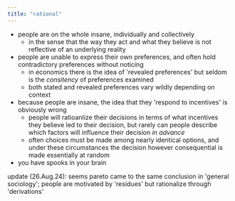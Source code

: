 ```yaml
---
title: "rational"
---
```


- people are on the whole insane, individually and collectively
  - in the sense that the way they act and what they believe is not reflective of an underlying reality
- people are unable to express their own preferences, and often hold contradictory preferences without noticing
  - in economics there is the idea of 'revealed preferences' but seldom is the *consitency* of preferences examined
  - both stated and revealed preferences vary wildly depending on context
- because people are insane, the idea that they 'respond to incentives' is obviously wrong
  - people will ratioanlize their decisions in terms of what incentives they believe led to their decision, but rarely can people describe which factors will influence their decision *in advance* 
  - often choices must be made among nearly identical options, and under these circumstances the decision however consequential is made essentially at random
- you have spooks in your brain

update (26.Aug.24): seems pareto came to the same conclusion in 'general sociology'; people are motivated by 'residues' but rationalize through 'derivations'